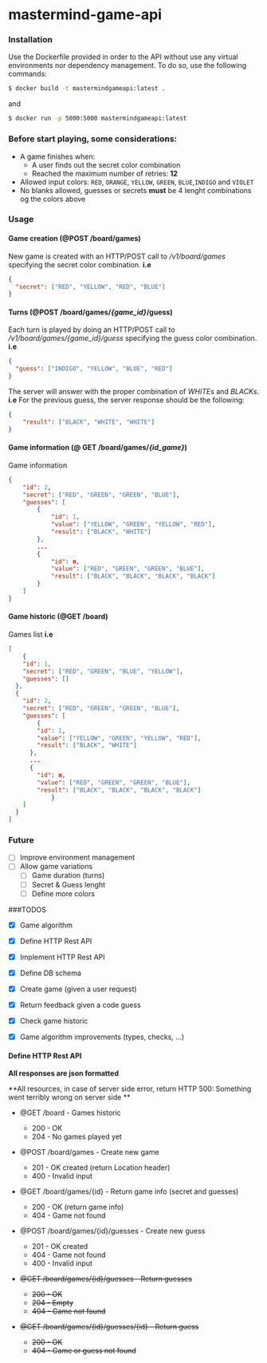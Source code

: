 # mastermind-game-api

### Installation
Use the Dockerfile provided in order to the API without use any virtual environments nor dependency management.
To do so, use the following commands:
```bash
$ docker build -t mastermindgameapi:latest .
```
and
```bash
$ docker run -p 5000:5000 mastermindgameapi:latest 
```

### Before start playing, some considerations:
* A game finishes when:
  *  A user finds out the secret color combination
  * Reached the maximum number of retries: **12**
* Allowed input colors: ``RED``, ``ORANGE``, ``YELLOW``, ``GREEN``, ``BLUE``,``INDIGO`` and ``VIOLET`` 
* No blanks allowed, guesses or secrets **must** be 4 lenght combinations og the colors above

### Usage
#### Game creation (@POST /board/games)
New game is created with an HTTP/POST call to */v1/board/games* specifying the secret color combination. **i.e**
```json
{
  "secret": ["RED", "YELLOW", "RED", "BLUE"]
}
```

#### Turns (@POST /board/games/*{game_id}*/guess)
Each turn is played by doing an HTTP/POST call to */v1/board/games/{game_id}/guess* specifying the guess color combination. **i.e**
```json
{
  "guess": ["INDIGO", "YELLOW", "BLUE", "RED"]
}
```
The server will answer with the proper combination of *WHITEs* and *BLACKs*. **i.e**
For the previous guess, the server response should be the following:
```json
{
	"result": ["BLACK", "WHITE", "WHITE"]
}
```

#### Game information (@ GET /board/games/*{id_game}*)
Game information
```json
{
	"id": 2,
	"secret": ["RED", "GREEN", "GREEN", "BLUE"],
	"guesses": [
		{
			"id": 1,
			"value": ["YELLOW", "GREEN", "YELLOW", "RED"],
			"result": ["BLACK", "WHITE"]
		},
		...
		{
			"id": n,
			"value": ["RED", "GREEN", "GREEN", "BLUE"],
			"result": ["BLACK", "BLACK", "BLACK", "BLACK"]
		}
	]
}
```

#### Game historic (@GET /board)
Games list  **i.e**
```json
[
	{
  	"id": 1,
    "secret": ["RED", "GREEN", "BLUE", "YELLOW"],
    "guesses": []
  },
  {
  	"id": 2,
    "secret": ["RED", "GREEN", "GREEN", "BLUE"],
    "guesses": [
    	{
      	"id": 1,
        "value": ["YELLOW", "GREEN", "YELLOW", "RED"],
        "result": ["BLACK", "WHITE"]
      },
      ...
      {
      	"id": n,
        "value": ["RED", "GREEN", "GREEN", "BLUE"],
        "result": ["BLACK", "BLACK", "BLACK", "BLACK"]
			}
    ]
  }
]
```
### Future
- [ ] Improve environment management
- [ ] Allow game variations
	- [ ] Game duration (turns)
	- [ ] Secret & Guess lenght
	- [ ] Define more colors

###TODOS
- [x] Game algorithm
- [x] Define HTTP Rest API
- [x] Implement HTTP Rest API
- [x] Define DB schema
- [x] Create game (given a user request)
- [x] Return feedback given a code guess
- [x] Check game historic
- [x] Game algorithm improvements (types, checks, ...)


#### Define HTTP Rest API
**All responses are json formatted**

**All resources, in case of server side error, return HTTP 500: Something went terribly wrong on server side **

* @GET /board - Games historic 
  * 200 - OK
  * 204 - No games played yet

* @POST /board/games - Create new game
  * 201 - OK created (return Location header)
  * 400 - Invalid input
  
* @GET /board/games/{id} - Return game info (secret and guesses)
  * 200 - OK (return game info)
  * 404 - Game not found
  
* @POST /board/games/{id}/guesses - Create new guess
  * 201 - OK created
  * 404 - Game not found
  * 400 - Invalid input
  
* ~~@GET /board/games/{id}/guesses - Return guesses~~
  * ~~200 - OK~~
  * ~~204 - Empty~~
  * ~~404 - Game not found~~

* ~~@GET /board/games/{id}/guesses/{id} - Return guess~~
  * ~~200 - OK~~
  * ~~404 - Game or guess not found~~



